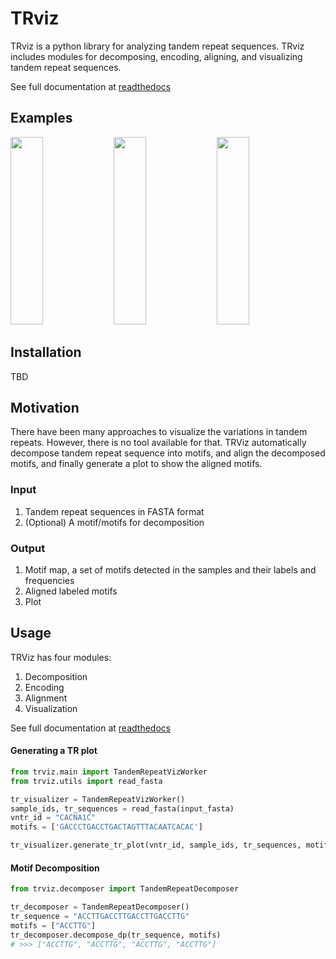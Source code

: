 # TRviz

TRviz is a python library for analyzing tandem repeat sequences. TRviz includes modules for 
decomposing, encoding, aligning, and visualizing tandem repeat sequences.  

See full documentation at [readthedocs]()

## Examples
<p float="left">
<img src="https://github.com/Jong-hun-Park/TandemRepeatViz/blob/main/examples/example_figure1_VPS53.png" width="32%" height="300">
<img src="https://github.com/Jong-hun-Park/TandemRepeatViz/blob/main/examples/example_figure2_SORL1.png" width="32%" height="300">
<img src="https://github.com/Jong-hun-Park/TandemRepeatViz/blob/main/examples/example_figure3_CACNA1.png" width="32%" height="300">
</p>

## Installation
TBD

## Motivation
There have been many approaches to visualize the variations in tandem repeats. 
However, there is no tool available for that.
TRViz automatically decompose tandem repeat sequence into motifs, and align the
decomposed motifs, and finally generate a plot to show the aligned motifs.

### Input
1. Tandem repeat sequences in FASTA format
2. (Optional) A motif/motifs for decomposition

### Output
1. Motif map, a set of motifs detected in the samples and their labels and frequencies
2. Aligned labeled motifs
3. Plot


## Usage
TRViz has four modules:
1. Decomposition
2. Encoding
3. Alignment
4. Visualization

See full documentation at [readthedocs]()

#### Generating a TR plot
```python
from trviz.main import TandemRepeatVizWorker
from trviz.utils import read_fasta

tr_visualizer = TandemRepeatVizWorker()
sample_ids, tr_sequences = read_fasta(input_fasta)
vntr_id = "CACNA1C"
motifs = ['GACCCTGACCTGACTAGTTTACAATCACAC']

tr_visualizer.generate_tr_plot(vntr_id, sample_ids, tr_sequences, motifs)
``` 

#### Motif Decomposition
```python
from trviz.decomposer import TandemRepeatDecomposer

tr_decomposer = TandemRepeatDecomposer()
tr_sequence = "ACCTTGACCTTGACCTTGACCTTG"
motifs = ["ACCTTG"]
tr_decomposer.decompose_dp(tr_sequence, motifs)
# >>> ["ACCTTG", "ACCTTG", "ACCTTG", "ACCTTG"]
``` 